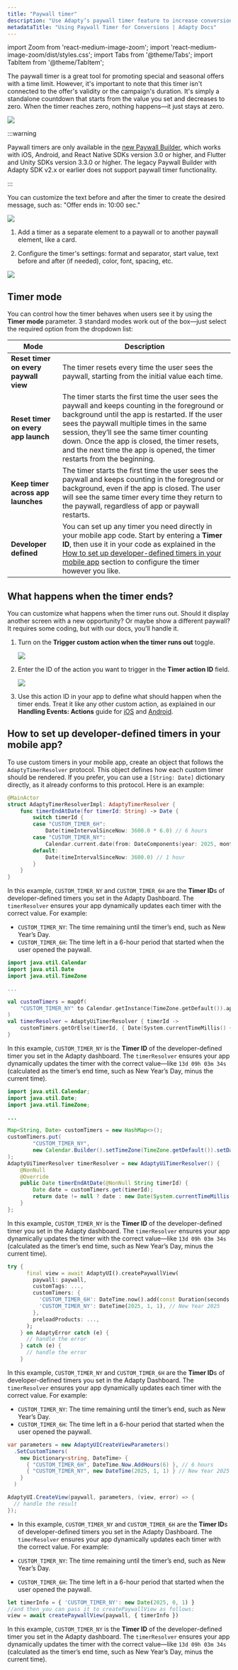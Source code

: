 ```yaml
---
title: "Paywall timer"
description: "Use Adapty’s paywall timer feature to increase conversions and create urgency."
metadataTitle: "Using Paywall Timer for Conversions | Adapty Docs"
---
```


import Zoom from 'react-medium-image-zoom';
import 'react-medium-image-zoom/dist/styles.css';
import Tabs from '@theme/Tabs';
import TabItem from '@theme/TabItem'; 

The paywall timer is a great tool for promoting special and seasonal offers with a time limit. However, it's important to note that this timer isn't connected to the offer's validity or the campaign's duration. It's simply a standalone countdown that starts from the value you set and decreases to zero. When the timer reaches zero, nothing happens—it just stays at zero.

<Zoom>
  <img src={require('./img/87de83a-Timer_withou_text.webp').default}
  style={{
    border: 'none', /* border width and color */
    width: '200px', /* image width */
    display: 'block', /* for alignment */
    margin: '0 auto' /* center alignment */
  }}
/></Zoom>

:::warning

Paywall timers are only available in the [new Paywall Builder](adapty-paywall-builder), which works with iOS, Android, and React Native SDKs version 3.0 or higher, and Flutter and Unity SDKs version 3.3.0 or higher. The legacy Paywall Builder with Adapty SDK v2.x or earlier does not support paywall timer functionality.

:::

You can customize the text before and after the timer to create the desired message, such as: "Offer ends in: 10:00 sec."

<Zoom>
  <img src={require('./img/f1be626-timer_example.webp').default}
  style={{
    border: 'none', /* border width and color */
    width: '200px', /* image width */
    display: 'block', /* for alignment */
    margin: '0 auto' /* center alignment */
  }}
/>
</Zoom>

1. Add a timer as a separate element to a paywall or to another paywall element, like a card.

2. Configure the timer's settings: format and separator, start value, text before and after (if needed), color, font, spacing, etc.

<Zoom>
  <img src={require('./img/e83e891-timer.webp').default}
  style={{
    border: '1px solid #727272', /* border width and color */
    width: '700px', /* image width */
    display: 'block', /* for alignment */
    margin: '0 auto' /* center alignment */
  }}
/>
</Zoom>

## Timer mode

You can control how the timer behaves when users see it by using the **Timer mode** parameter. 3 standard modes work out of the box—just select the required option from the dropdown list:

| Mode                                  | Description                                                  |
| ------------------------------------- | ------------------------------------------------------------ |
| **Reset timer on every paywall view** | The timer resets every time the user sees the paywall, starting from the initial value each time. |
| **Reset timer on every app launch**   | The timer starts the first time the user sees the paywall and keeps counting in the foreground or background until the app is restarted. If the user sees the paywall multiple times in the same session, they’ll see the same timer counting down. Once the app is closed, the timer resets, and the next time the app is opened, the timer restarts from the beginning. |
| **Keep timer across app launches**    | The timer starts the first time the user sees the paywall and keeps counting in the foreground or background, even if the app is closed. The user will see the same timer every time they return to the paywall, regardless of app or paywall restarts. |
| **Developer defined**                 | You can set up any timer you need directly in your mobile app code. Start by entering a **Timer ID**, then use it in your code as explained in the [How to set up developer-defined timers in your mobile app](paywall-timer#how-to-set-up-developer-defined-timers-in-your-mobile-app) section to configure the timer however you like. |

## What happens when the timer ends?

You can customize what happens when the timer runs out. Should it display another screen with a new opportunity? Or maybe show a different paywall? It requires some coding, but with our docs, you'll handle it.

1. Turn on the **Trigger custom action when the timer runs out** toggle.

   <Zoom>
     <img src={require('./img/timer-action-on.webp').default}
     style={{
       border: '1px solid #727272', /* border width and color */
       width: '700px', /* image width */
       display: 'block', /* for alignment */
       margin: '0 auto' /* center alignment */
     }}
   />
   </Zoom>

2. Enter the ID of the action you want to trigger in the **Timer action ID** field.

   <Zoom>
     <img src={require('./img/timer-action-id.webp').default}
     style={{
       border: '1px solid #727272', /* border width and color */
       width: '700px', /* image width */
       display: 'block', /* for alignment */
       margin: '0 auto' /* center alignment */
     }}
   />
   </Zoom>
   
3. Use this action ID in your app to define what should happen when the timer ends. Treat it like any other custom action, as explained in our **Handling Events: Actions** guide for [iOS](ios-handling-events#actions) and [Android](android-handling-events#actions).

## How to set up developer-defined timers in your mobile app?

To use custom timers in your mobile app, create an object that follows the `AdaptyTimerResolver` protocol. This object defines how each custom timer should be rendered. If you prefer, you can use a `[String: Date]` dictionary directly, as it already conforms to this protocol. Here is an example:

<Tabs groupId="current-os" queryString> <TabItem value="Swift" label="Swift" default>

```Swift showLineNumbers
@MainActor
struct AdaptyTimerResolverImpl: AdaptyTimerResolver {
    func timerEndAtDate(for timerId: String) -> Date {
        switch timerId {
        case "CUSTOM_TIMER_6H":
            Date(timeIntervalSinceNow: 3600.0 * 6.0) // 6 hours
        case "CUSTOM_TIMER_NY":
            Calendar.current.date(from: DateComponents(year: 2025, month: 1, day: 1)) ?? Date(timeIntervalSinceNow: 3600.0)
        default:
            Date(timeIntervalSinceNow: 3600.0) // 1 hour
        }
    }
}
```

In this example, `CUSTOM_TIMER_NY` and `CUSTOM_TIMER_6H` are the **Timer ID**s of developer-defined timers you set in the Adapty Dashboard. The `timerResolver` ensures your app dynamically updates each timer with the correct value. For example:

- `CUSTOM_TIMER_NY`: The time remaining until the timer’s end, such as New Year’s Day.
- `CUSTOM_TIMER_6H`: The time left in a 6-hour period that started when the user opened the paywall.

</TabItem> <TabItem value="kotlin" label="Kotlin" default> 

```kotlin showLineNumbers
import java.util.Calendar
import java.util.Date
import java.util.TimeZone

...

val customTimers = mapOf(
    "CUSTOM_TIMER_NY" to Calendar.getInstance(TimeZone.getDefault()).apply { set(2025, 0, 1) }.time, // New Year 2025
)
val timerResolver = AdaptyUiTimerResolver { timerId ->
    customTimers.getOrElse(timerId, { Date(System.currentTimeMillis() + 3600 * 1000L) /* in 1 hour */ } )
}
```

In this example, `CUSTOM_TIMER_NY` is the **Timer ID** of the developer-defined timer you set in the Adapty dashboard. The `timerResolver` ensures your app dynamically updates the timer with the correct value—like `13d 09h 03m 34s` (calculated as the timer’s end time, such as New Year’s Day, minus the current time).

</TabItem> <TabItem value="java" label="Java" default> 

```JAVA showLineNumbers
import java.util.Calendar;
import java.util.Date;
import java.util.TimeZone;

...

Map<String, Date> customTimers = new HashMap<>();
customTimers.put(
        "CUSTOM_TIMER_NY",
        new Calendar.Builder().setTimeZone(TimeZone.getDefault()).setDate(2025, 0, 1).build().getTime()
);
AdaptyUiTimerResolver timerResolver = new AdaptyUiTimerResolver() {
    @NonNull
    @Override
    public Date timerEndAtDate(@NonNull String timerId) {
        Date date = customTimers.get(timerId);
        return date != null ? date : new Date(System.currentTimeMillis() + 3600 * 1000L); /* in 1 hour */
    }
};
```

In this example, `CUSTOM_TIMER_NY` is the **Timer ID** of the developer-defined timer you set in the Adapty dashboard. The `timerResolver` ensures your app dynamically updates the timer with the correct value—like `13d 09h 03m 34s` (calculated as the timer’s end time, such as New Year’s Day, minus the current time).

</TabItem> <TabItem value="Flutter" label="Flutter" default> 

```dart showLineNumbers
try {
      final view = await AdaptyUI().createPaywallView(
        paywall: paywall,
        customTags: ...,
        customTimers: {
          'CUSTOM_TIMER_6H': DateTime.now().add(const Duration(seconds: 3600 * 6)),
          'CUSTOM_TIMER_NY': DateTime(2025, 1, 1), // New Year 2025
        },
        preloadProducts: ...,
      );
    } on AdaptyError catch (e) {
      // handle the error
    } catch (e) {
      // handle the error
    }
```

 In this example, `CUSTOM_TIMER_NY` and `CUSTOM_TIMER_6H` are the **Timer ID**s of developer-defined timers you set in the Adapty Dashboard. The `timerResolver` ensures your app dynamically updates each timer with the correct value. For example:

- `CUSTOM_TIMER_NY`: The time remaining until the timer’s end, such as New Year’s Day.
- `CUSTOM_TIMER_6H`: The time left in a 6-hour period that started when the user opened the paywall.

</TabItem> 

<TabItem value="Unity" label="Unity (C#)" default> 

```csharp showLineNumbers
var parameters = new AdaptyUICreateViewParameters()
  .SetCustomTimers(
    new Dictionary<string, DateTime> {
      { "CUSTOM_TIMER_6H", DateTime.Now.AddHours(6) }, // 6 hours
      { "CUSTOM_TIMER_NY", new DateTime(2025, 1, 1) } // New Year 2025
    }
  )

AdaptyUI.CreateView(paywall, parameters, (view, error) => {
  // handle the result
});
```

-  In this example, `CUSTOM_TIMER_NY` and `CUSTOM_TIMER_6H` are the **Timer ID**s of developer-defined timers you set in the Adapty Dashboard. The `timerResolver` ensures your app dynamically updates each timer with the correct value. For example:

  - `CUSTOM_TIMER_NY`: The time remaining until the timer’s end, such as New Year’s Day.
  - `CUSTOM_TIMER_6H`: The time left in a 6-hour period that started when the user opened the paywall.

</TabItem> 

 <TabItem value="RN" label="React Native (TS)" default> 

```typescript showLineNumbers
let timerInfo = { 'CUSTOM_TIMER_NY': new Date(2025, 0, 1) }
//and then you can pass it to createPaywallView as follows:
view = await createPaywallView(paywall, { timerInfo })
```

In this example, `CUSTOM_TIMER_NY` is the **Timer ID** of the developer-defined timer you set in the Adapty dashboard. The `timerResolver` ensures your app dynamically updates the timer with the correct value—like `13d 09h 03m 34s` (calculated as the timer’s end time, such as New Year’s Day, minus the current time).

 </TabItem> 
 </Tabs>

